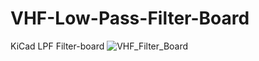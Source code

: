# VHF-Low-Pass-Filter-Board
KiCad LPF Filter-board
![VHF_Filter_Board](https://github.com/CT7ABA/VHF-Low-Pass-Filter-Board/assets/26884406/1189bfcb-9957-4b0c-b9d3-abdb7bf8beea)
